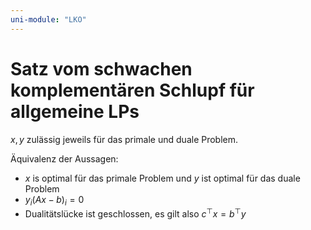 ```yaml
---
uni-module: "LKO"
---
```


# Satz vom schwachen komplementären Schlupf für allgemeine LPs

$x, y$ zulässig jeweils für das primale und duale Problem.

Äquivalenz der Aussagen:

- $x$ is optimal für das primale Problem und $y$ ist optimal für das duale Problem
- $y_i(A x-b)_i=0$
- Dualitätslücke ist geschlossen, es gilt also $c^{\top} x=b^{\top} y$
